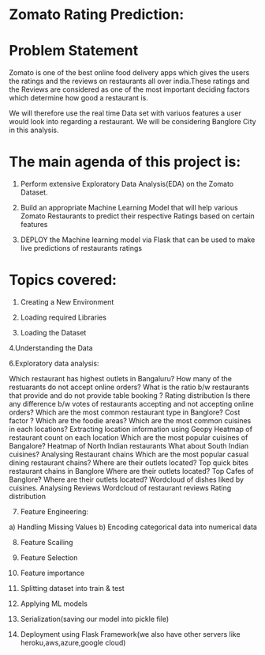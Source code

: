 # Zomato Rating Prediction:

# Problem Statement

Zomato is one of the best online food delivery apps which gives the users the ratings and the reviews on restaurants all over india.These ratings and the Reviews are considered as one of the most important deciding factors which determine how good a restaurant is.

We will therefore use the real time Data set with variuos features a user would look into regarding a restaurant. We will be considering Banglore City in this analysis.


# The main agenda of this project is:

1. Perform extensive Exploratory Data Analysis(EDA) on the Zomato Dataset.

2. Build an appropriate Machine Learning Model that will help various Zomato Restaurants to predict their respective Ratings based on certain features

3. DEPLOY the Machine learning model via Flask that can be used to make live predictions of restaurants ratings


# Topics covered:

1. Creating a New Environment

2. Loading required Libraries

3. Loading the Dataset 

4.Understanding the Data

6.Exploratory data analysis:

Which restaurant has highest outlets in Bangaluru?
How many of the restuarants do not accept online orders?
What is the ratio b/w restaurants that provide and do not provide table booking ?
Rating distribution
Is there any difference b/w votes of restaurants accepting and not accepting online orders? 
Which are the most common restaurant type in Banglore?
Cost factor ?
Which are the foodie areas?
Which are the most common cuisines in each locations?
Extracting location information using Geopy
Heatmap of restaurant count on each location
Which are the most popular cuisines of Bangalore?
Heatmap of North Indian restaurants
What about South Indian cuisines?
Analysing Restaurant chains
Which are the most popular casual dining restaurant chains?
Where are their outlets located?
Top quick bites restaurant chains in Banglore
Where are their outlets located?
Top Cafes of Banglore?
Where are their outlets located?
Wordcloud of dishes liked by cuisines.
Analysing Reviews
Wordcloud of restaurant reviews
Rating distribution

7. Feature Engineering:

a) Handling Missing Values 
b) Encoding categorical data into numerical data

8. Feature Scailing

9. Feature Selection 

10. Feature importance 

11. Splitting dataset into train & test 

12. Applying ML models

13. Serialization(saving our model into pickle file)

14. Deployment using Flask Framework(we also have other servers like heroku,aws,azure,google cloud)
